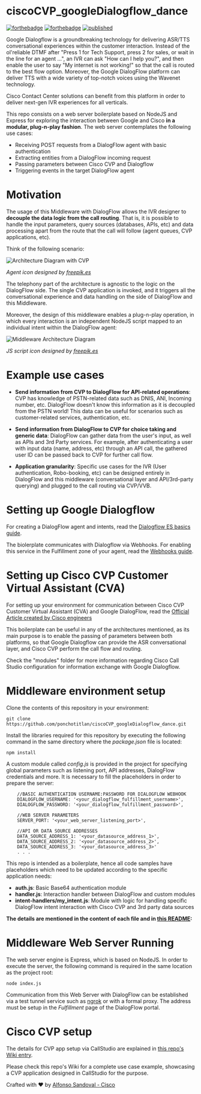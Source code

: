 # ciscoCVP_googleDialogflow_dance

[![forthebadge](https://forthebadge.com/images/badges/made-with-javascript.svg)](https://forthebadge.com) [![forthebadge](https://forthebadge.com/images/badges/built-with-love.svg)](https://forthebadge.com) [![published](https://static.production.devnetcloud.com/codeexchange/assets/images/devnet-published.svg)](https://developer.cisco.com/codeexchange/github/repo/ponchotitlan/ciscoCVP_googleDialogflow_dance)

Google Dialogflow is a groundbreaking technology for delivering ASR/TTS conversational experiences within the customer interaction. Instead of the ol'reliable DTMF after "Press 1 for Tech Support, press 2 for sales, or wait in the line for an agent ...", an IVR can ask "How can I help you?", and then enable the user to say "My internet is not working!" so that the call is routed to the best flow option. Moreover, the Google DialogFlow platform can deliver TTS with a wide variety of top-notch voices using the Wavenet technology.

Cisco Contact Center solutions can benefit from this platform in order to deliver next-gen IVR experiences for all verticals.

This repo consists on a web server boilerplate based on NodeJS and Express for exploring the interaction between Google and Cisco **in a modular, plug-n-play fashion**. The web server contemplates the following use cases:

- Receiving POST requests from a DialogFlow agent with basic authentication
- Extracting entities from a DialogFlow incoming request
- Passing parameters between Cisco CVP and Dialogflow
- Triggering events in the target DialogFlow agent

# Motivation

The usage of this Middleware with DialogFlow allows the IVR designer to **decouple the data logic from the call routing**. That is, it is possible to handle the input parameters, query sources (databases, APIs, etc) and data processing apart from the route that the call will follow (agent queues, CVP applications, etc). 

Think of the following scenario:

![Architecture Diagram with CVP](https://github.com/ponchotitlan/ciscoCVP_googleDialogflow_dance/blob/main/screenshots/arch_01.jpg)

*Agent icon designed by [freepik.es](https://www.flaticon.es/)*

The telephony part of the architecture is agnostic to the logic on the DialogFlow side. The single CVP application is invoked, and it triggers all the conversational experience and data handling on the side of DialogFlow and this Middleware.

Moreover, the design of this middleware enables a plug-n-play operation, in which every interaction is an independent NodeJS script mapped to an individual intent within the DialogFlow agent:

![Middleware Architecture Diagram](https://github.com/ponchotitlan/ciscoCVP_googleDialogflow_dance/blob/main/screenshots/arch_02.jpg)

*JS script icon designed by [freepik.es](https://www.flaticon.es/)*

# Example use cases

- **Send information from CVP to DialogFlow for API-related operations**: CVP has knowledge of PSTN-related data such as DNIS, ANI, Incoming number, etc. DialogFlow doesn't know this information as it is decoupled from the PSTN world! This data can be useful for scenarios such as customer-related services, authentication, etc.

- **Send information from DialogFlow to CVP for choice taking and generic data**: DialogFlow can gather data from the user's input, as well as APIs and 3rd Party services. For example, after authenticating a user with input data (name, address, etc) through an API call, the gathered user ID can be passed back to CVP for further call flow.

- **Application granularity**: Specific use cases for the IVR (User authentication, Robo-booking, etc) can be designed entirely in DialogFlow and this middleware (conversational layer and API/3rd-party querying) and plugged to the call routing via CVP/VVB.

# Setting up Google Dialogflow

For creating a DialogFlow agent and intents, read the [Dialogflow ES basics guide](https://cloud.google.com/dialogflow/es/docs/basics).

The biolerplate communicates with Dialogflow via Webhooks. For enabling this service in the Fulfillment zone of your agent, read the [Webhooks guide](https://cloud.google.com/dialogflow/es/docs/fulfillment-webhook?hl=es-419).

# Setting up Cisco CVP Customer Virtual Assistant (CVA)

For setting up your environment for communication between Cisco CVP Customer Virtual Assistant (CVA) and Google DialogFlow, read the [Official Article created by Cisco engineers](https://www.cisco.com/c/en/us/support/docs/contact-center/unified-customer-voice-portal/215527-configure-cvp-customer-virtual-assistant.html) 

This boilerplate can be useful in any of the architectures mentioned, as its main purpose is to enable the passing of parameters between both platforms, so that Google Dialogflow can provide the ASR conversational layer, and Cisco CVP perform the call flow and routing.

Check the "modules" folder for more information regarding Cisco Call Studio configuration for information exchange with Google Dialogflow.

# Middleware environment setup

Clone the contents of this repository in your environment:
```
git clone https://github.com/ponchotitlan/ciscoCVP_googleDialogflow_dance.git
```

Install the libraries required for this repository by executing the following command in the same directory where the *package.json* file is located:
```
npm install
```

A custom module called *config.js* is provided in the project for specifying global parameters such as listening port, API addresses, DialogFlow credentials and more. It is necessary to fill the placeholders in order to prepare the server:
```
    //BASIC AUTHENTICATION USERNAME:PASSWORD FOR DIALOGFLOW WEBHOOK
    DIALOGFLOW_USERNAME: '<your_dialogflow_fulfillment_username>',
    DIALOGFLOW_PASSWORD: '<your_dialogflow_fulfillment_password>',

    //WEB SERVER PARAMETERS
    SERVER_PORT: '<your_web_server_listening_port>',

    //API OR DATA SOURCE ADDRESSES
    DATA_SOURCE_ADDRESS_1: '<your_datasource_address_1>',
    DATA_SOURCE_ADDRESS_2: '<your_datasource_address_2>',
    DATA_SOURCE_ADDRESS_3: '<your_datasource_address_3>'
    . . .
```

This repo is intended as a boilerplate, hence all code samples have placeholders which need to be updated according to the specific application needs:

- **auth.js**: Basic Base64 authentication module
- **handler.js**: Interaction handler between DialogFlow and custom modules
- **intent-handlers/my_intent.js**:  Module with logic for handling specific DialogFlow intent interaction with Cisco CVP and 3rd party data sources

**The details are mentioned in the content of each file and in [this README](https://github.com/ponchotitlan/ciscoCVP_googleDialogflow_dance/tree/main/modules/intent-handlers):**

# Middleware Web Server Running

The web server engine is Express, which is based on NodeJS. In order to execute the server, the following command is required in the same location as the project root:

```
node index.js
```

Communication from this Web Server with DialogFlow can be established via a test tunnel service such as [ngrok](https://ngrok.com/) or with a formal proxy. The address must be setup in the *Fulfillment* page of the DialogFlow portal.

# Cisco CVP setup

The details for CVP app setup via CallStudio are explained in [this repo's Wiki entry](https://github.com/ponchotitlan/ciscoCVP_googleDialogflow_dance/wiki/%F0%9F%91%A9%E2%80%8D%F0%9F%9A%80-Setting-up-the-interaction-between-Cisco-CVP-and-Google-DialogFlow).

Please check this repo's Wiki for a complete use case example, showcasing a CVP application designed in CallStudio for the purpose.

Crafted with :heart: by [Alfonso Sandoval - Cisco](https://linkedin.com/in/asandovalros)